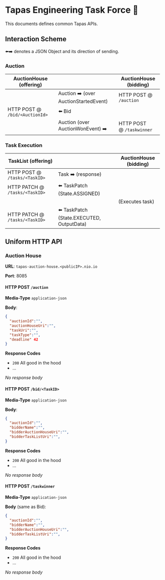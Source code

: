 # Tapas Engineering Task Force 👀

This documents defines common Tapas APIs.

## Interaction Scheme

⬅️➡️ denotes a JSON Object and its direction of sending.

### Auction

| AuctionHouse (offering)        |                                      | AuctionHouse (bidding)    |
| ------------------------------ | ------------------------------------ | ------------------------- |
|                                | Auction ➡️ (over AuctionStartedEvent) | HTTP POST @ `/auction`    |
| HTTP POST @ `/bid/<AuctionId>` | ⬅️ Bid                                |                           |
|                                | Auction (over AuctionWonEvent) ➡️     | HTTP POST @ `/taskwinner` |

### Task Execution

| TaskList (offering)            |                                          | AuctionHouse (bidding) |
| ------------------------------ | ---------------------------------------- | ---------------------- |
| HTTP POST @ `/tasks/<TaskID>`  | Task ➡️ (response)                        |                        |
| HTTP PATCH @ `/tasks/<TaskID>` | ⬅️ TaskPatch (State.ASSIGNED)             |                        |
|                                |                                          | (Executes task)        |
| HTTP PATCH @ `/tasks/<TaskID>` | ⬅️ TaskPatch (State.EXECUTED, OutputData) |                        |

## Uniform HTTP API

### Auction House

**URL**: `tapas-auction-house.<publicIP>.nio.io`

**Port**: 8085

#### HTTP POST `/auction`

**Media-Type** `application-json`

**Body**:

```json
{
  "auctionId":"",
  "auctionHouseUri":"",
  "taskUri":"",
  "taskType":"",
  "deadline" 42
}
```

**Response Codes**

- `200` All good in the hood
- ...

*No response body*

#### HTTP POST `/bid/<TaskID>` 

**Media-Type** `application-json`

**Body**:

```json
{
  "auctionId":"",
  "bidderName":"",
  "bidderAuctionHouseUri":"",
  "bidderTaskListUri":"",
}
```

**Response Codes**

- `200` All good in the hood
- ...

*No response body*

#### HTTP POST `/taskwinner` 

**Media-Type** `application-json`

**Body** (same as Bid):

```json
{
  "auctionId":"",
  "bidderName":"",
  "bidderAuctionHouseUri":"",
  "bidderTaskListUri":"",
}
```

**Response Codes**

- `200` All good in the hood
- ...

*No response body*